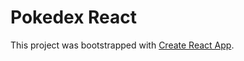 # Pokedex React

This project was bootstrapped with [Create React App](https://github.com/facebook/create-react-app).
